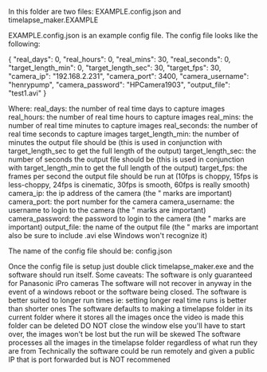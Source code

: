 In this folder are two files: EXAMPLE.config.json and timelapse_maker.EXAMPLE

EXAMPLE.config.json is an example config file. The config file looks like the following:

{
    "real_days": 0,
    "real_hours": 0,
    "real_mins": 30,
    "real_seconds": 0,
    "target_length_min": 0,
    "target_length_sec": 30,
    "target_fps": 30,
    "camera_ip": "192.168.2.231",
    "camera_port": 3400,
    "camera_username": "henrypump",
    "camera_password": "HPCamera1903",
    "output_file": "test1.avi"
}

Where:
    real_days: the number of real time days to capture images 
    real_hours: the number of real time hours to capture images
    real_mins: the number of real time minutes to capture images
    real_seconds: the number of real time seconds to capture images
    target_length_min: the number of minutes the output file should be (this is used in conjunction with target_length_sec to get the full length of the output)
    target_length_sec: the number of seconds the output file should be (this is used in conjunction with target_length_min to get the full length of the output)
    target_fps: the frames per second the output file should be run at (10fps  is choppy, 15fps is less-choppy, 24fps is cinematic, 30fps is smooth, 60fps is really smooth)
    camera_ip: the ip address of the camera (the " marks are important)
    camera_port: the port number for the camera
    camera_username: the username to login to the camera (the " marks are important)
    camera_password: the password to login to the camera (the " marks are important)
    output_file: the name of the output file (the " marks are important also be sure to include .avi else Windows won't recognize it)

The name of the config file should be:
    config.json

Once the config file is setup just double click timelapse_maker.exe and the software should run itself.
Some caveats:
    The software is only guaranteed for Panasonic iPro cameras
    The software will not recover in anyway in the event of a windows reboot or the software being closed.
    The software is better suited to longer run times ie: setting longer real time runs is better than shorter ones
    The software defaults to making a timelapse folder in its current folder where it stores all the images once the video is made this folder can be deleted
    DO NOT close the window else you'll have to start over, the images won't be lost but the run will be skewed
    The software processes all the images in the timelapse folder regardless of what run they are from
    Technically the software could be run remotely and given a public IP that is port forwarded but is NOT recommened 
